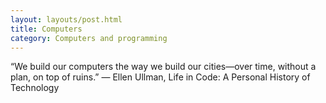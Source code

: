 ```yaml
---
layout: layouts/post.html
title: Computers
category: Computers and programming
---
```

“We build our computers the way we build our cities—over time, without a plan, on top of ruins.”
― Ellen Ullman, Life in Code: A Personal History of Technology 